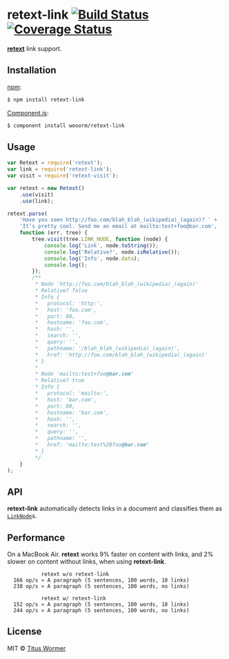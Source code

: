 # retext-link [![Build Status](https://img.shields.io/travis/wooorm/retext-link.svg?style=flat)](https://travis-ci.org/wooorm/retext-link) [![Coverage Status](https://img.shields.io/coveralls/wooorm/retext-link.svg?style=flat)](https://coveralls.io/r/wooorm/retext-link?branch=master)

**[retext](https://github.com/wooorm/retext "Retext")** link support.

## Installation

[npm](https://docs.npmjs.com/cli/install):

```bash
$ npm install retext-link
```

[Component.js](https://github.com/componentjs/component):

```bash
$ component install wooorm/retext-link
```

## Usage

```javascript
var Retext = require('retext');
var link = require('retext-link');
var visit = require('retext-visit');

var retext = new Retext()
    .use(visit)
    .use(link);

retext.parse(
    'Have you seen http://foo.com/blah_blah_(wikipedia)_(again)? ' +
    'It’s pretty cool. Send me an email at mailto:test+foo@bar.com',
    function (err, tree) {
        tree.visit(tree.LINK_NODE, function (node) {
            console.log('Link', node.toString());
            console.log('Relative?', node.isRelative());
            console.log('Info', node.data);
            console.log();
        });
        /**
         * Node 'http://foo.com/blah_blah_(wikipedia)_(again)'
         * Relative? false
         * Info {
         *   protocol: 'http:',
         *   host: 'foo.com',
         *   port: 80,
         *   hostname: 'foo.com',
         *   hash: '',
         *   search: '',
         *   query: '',
         *   pathname: '/blah_blah_(wikipedia)_(again)',
         *   href: 'http://foo.com/blah_blah_(wikipedia)_(again)'
         * }
         *
         * Node 'mailto:test+foo@bar.com'
         * Relative? true
         * Info {
         *   protocol: 'mailto:',
         *   host: 'bar.com',
         *   port: 80,
         *   hostname: 'bar.com',
         *   hash: '',
         *   search: '',
         *   query: '',
         *   pathname: '',
         *   href: 'mailto:test%2Bfoo@bar.com'
         * }
         */
    }
);
```

## API

**retext-link** automatically detects links in a document and classifies them as [`LinkNode`](https://github.com/wooorm/textom-link-node#textomlinknode)s.

## Performance

On a MacBook Air. **retext** works 9% faster on content with links, and 2% slower on content without links, when using **retext-link**.

```text
           retext w/o retext-link
  166 op/s » A paragraph (5 sentences, 100 words, 10 links)
  238 op/s » A paragraph (5 sentences, 100 words, no links)

           retext w/ retext-link
  152 op/s » A paragraph (5 sentences, 100 words, 10 links)
  244 op/s » A paragraph (5 sentences, 100 words, no links)
```

## License

MIT © [Titus Wormer](http://wooorm.com)
